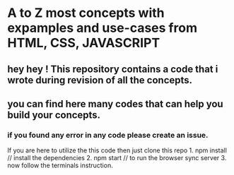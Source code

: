 # A to Z most concepts with expamples and use-cases from HTML, CSS, JAVASCRIPT
## hey hey !  This repository contains a code that i wrote during revision  of all the concepts.
## you can find here many codes that can help you build your concepts.
### if you found any error in any code please create an issue.


If you are here to utilize the this code then just clone this repo
    1. npm install  // install the dependencies
    2. npm start   // to run the browser sync server 
    3. now follow the terminals instruction.

